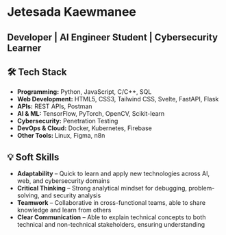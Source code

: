 # Jetesada Kaewmanee
## Developer | AI Engineer Student | Cybersecurity Learner  

## 🛠 Tech Stack  
- **Programming:** Python, JavaScript, C/C++, SQL  
- **Web Development:** HTML5, CSS3, Tailwind CSS, Svelte, FastAPI, Flask  
- **APIs:** REST APIs, Postman  
- **AI & ML:** TensorFlow, PyTorch, OpenCV, Scikit-learn  
- **Cybersecurity:** Penetration Testing  
- **DevOps & Cloud:** Docker, Kubernetes, Firebase  
- **Other Tools:** Linux, Figma, n8n

## 💡 Soft Skills  
- **Adaptability** – Quick to learn and apply new technologies across AI, web, and cybersecurity domains  
- **Critical Thinking** – Strong analytical mindset for debugging, problem-solving, and security analysis  
- **Teamwork** – Collaborative in cross-functional teams, able to share knowledge and learn from others  
- **Clear Communication** – Able to explain technical concepts to both technical and non-technical stakeholders, ensuring understanding  
